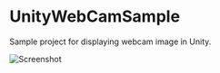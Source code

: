 # UnityWebCamSample
Sample project for displaying webcam image in Unity.

![Screenshot](https://x3bqzq.bl3302.livefilestore.com/y3ms2Rr-uyYL2dl2ER30XPjomqWjIswnSx9OEYoihJPd6gT3SEa4anyvp2zOddAo_flKgrVtaNPGG6IfXAGTBjkFKpGLEFAy29k4QaP6hWteaElC0lmF3QwOR8hLrkWHs7b_K0qFEWAUAMaQVnJskpzNWywOYtGi516dgxQFz5y7wg/Screen%20Shot%202015-10-24%20at%202.29.35%20PM.png?psid=1)
